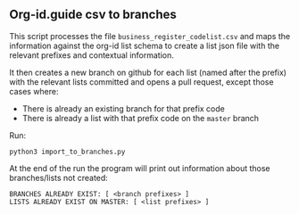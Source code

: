 ## Org-id.guide csv to branches

This script processes the file `business_register_codelist.csv` and maps the information against the org-id list schema to create a list json file with the relevant prefixes and contextual information.

It then creates a new branch on github for each list (named after the prefix) with the relevant lists committed and opens a pull request, except those cases where:
* There is already an existing branch for that prefix code
* There is already a list with that prefix code on the `master` branch

Run:
```
python3 import_to_branches.py  
```

At the end of the run the program will print out information about those branches/lists not created:
```
BRANCHES ALREADY EXIST: [ <branch prefixes> ]
LISTS ALREADY EXIST ON MASTER: [ <list prefixes> ]
```
